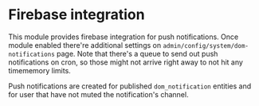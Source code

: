 # Firebase integration

This module provides firebase integration for push notifications. Once module enabled there're additional settings on `admin/config/system/dom-notifications` page.
Note that there's a queue to send out push notifications on cron, so those might not arrive right away to not hit any timememory limits. 

Push notifications are created for published `dom_notification` entities and for user that have not muted the notification's channel.
